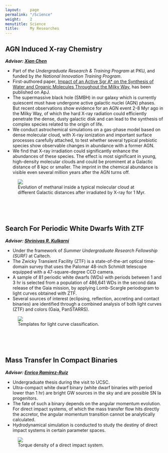 ```yaml
---
layout:    page
permalink: "/Science"
weight:    2
menutitle: Science
title:     My Researches
---
```

## AGN Induced X-ray Chemistry

***Advisor: [Xian Chen](http://kiaa.pku.edu.cn/people/xian-chen-陈弦)***

- Part of *the Undergraduate Research & Training Program* at PKU, and funded by *the National Innovation Training Program*.
- First-authored paper, [Impact of an Active Sgr A* on the Synthesis of Water and Organic Molecules Throughout the Milky Way](https://iopscience.iop.org/article/10.3847/1538-4357/aba758), has been published on ApJ.
- The supermassive black hole (SMBH) in our galaxy which is currently quiescent must have undergone active galactic nuclei (AGN) phases. But recent observations show evidence for an AGN event 2-8 Myr ago in the Milky Way, of which the hard X-ray radiation could efficiently penetrate the dense, dusty galactic disk and can lead to the synthesis of complex species related to the origin of life.
- We conduct astrochemical simulations on a gas-phase model based on dense molecular cloud, with X-ray ionization and important surface processes carefully attached, to test whether several typical prebiotic species show observable changes in abundance with a former AGN.
- We find that X-ray irradiation could significantly enhance the abundances of these species. The effect is most significant in young, high-density molecular clouds and could be prominent at a Galactic distance of 8 kpc or smaller. The imprint in the chemical abundance is visible even several million years after the AGN turns off.
<figure>
   <img src="{{ "/assets/Science/h2co.pdf" | absolute_url }}" />
   <figcaption>Evolution of methanal inside a typical molecular cloud at different Galactic distances after irradiated by X-ray for 1 Myr.</figcaption>
</figure>
<br><br><br>

## Search For Periodic White Dwarfs With ZTF

***Advisor: [Shrinivas R. Kulkarni](http://www.astro.caltech.edu/~srk/)***

- Under the framework of *Summer Undergraduate Research Fellowship (SURF)* at Caltech.
- The Zwicky Transient Facility (ZTF) is a state-of-the-art optical time-domain survey that uses the Palomar 48-inch Schmidt telescope equipped with a 47-square-degree CCD camera.
- A sample of 81 periodic white dwarfs (WDs) with periods between 1 and 3 hr is selected from a population of 486,641 WDs in the second data release of the Gaia mission, by applying Lomb-Scargle periodogram to light curves obtained with ZTF.
- Several sources of interest (eclipsing, reflection, accreting and contact binaries) are identified through a combined analysis of both light curves (ZTF) and colors (Gaia, PanSTARRS).
<figure>
   <img src="{{ "/assets/Science/Period_Class.eps" | absolute_url }}" />
   <figcaption>Templates for light curve classification.</figcaption>
</figure>
<br><br><br>

## Mass Transfer In Compact Binaries

***Advisor: [Enrico Ramirez-Ruiz](http://www.ucolick.org/~enrico/home.html)***

- Undergraduate thesis during the visit to UCSC.
- Ultra-compact white dwarf binary (white dwarf binaries with period lower than 1 hr) are bright GW sources in the sky and are possible SN Ia progenitors.
- The fate of such a binary depends on the angular momentum evolution. For direct impact systems, of which the mass transfer flow hits directly the accretor, the angular momentum transition cannot be analytically calculated.
- Hydrodynamical simulation is conducted to study the destiny of direct impact systems in certain parameter spaces.

<figure>
   <img src="{{ "/assets/Science/TorqueDensity.pdf" | absolute_url }}" />
   <figcaption>Torque density of a direct impact system.</figcaption>
</figure>
